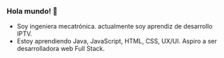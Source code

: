 ### Hola mundo! 👋

<!--
**rosa-elena-ab/rosa-elena-ab** is a ✨ _special_ ✨ repository because its `README.md` (this file) appears on your GitHub profile.

Here are some ideas to get you started:
-->
- Soy ingeniera mecatrónica. actualmente soy aprendiz de desarrollo IPTV.
- Estoy aprendiendo Java, JavaScript, HTML, CSS, UX/UI. Aspiro a ser desarrolladora web Full Stack.

